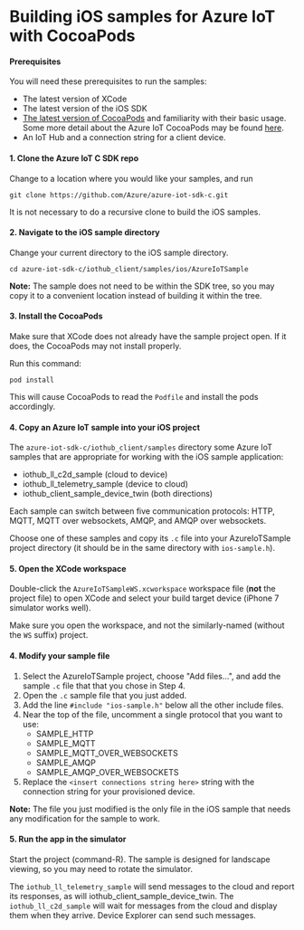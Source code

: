 # Building iOS samples for Azure IoT with CocoaPods

#### Prerequisites
 You will need these prerequisites to run the samples:
* The latest version of XCode
* The latest version of the iOS SDK
* [The latest version of CocoaPods](https://guides.cocoapods.org/using/index.html) and 
familiarity with their basic usage. Some more detail about the Azure IoT CocoaPods
may be found [here](./CocoaPods.md).
* An IoT Hub and a connection string for a client device.

#### 1. Clone the Azure IoT C SDK repo

Change to a location where you would like your samples, and run

`git clone https://github.com/Azure/azure-iot-sdk-c.git`

It is not necessary to do a recursive clone to build the iOS samples.

#### 2. Navigate to the iOS sample directory

Change your current directory to the iOS sample directory.

`cd azure-iot-sdk-c/iothub_client/samples/ios/AzureIoTSample`

**Note:** The sample does not need to be within the SDK tree, so you may copy it to a 
convenient location instead of building it within the tree.

#### 3. Install the CocoaPods

Make sure that XCode does not already have the sample project open. If
it does, the CocoaPods may not install properly.

Run this command:

`pod install`

This will cause CocoaPods to read the `Podfile` and install the pods accordingly.

#### 4. Copy an Azure IoT sample into your iOS project

The `azure-iot-sdk-c/iothub_client/samples` directory some Azure IoT samples that
are appropriate for working with the iOS sample application:

* iothub_ll_c2d_sample (cloud to device)
* iothub_ll_telemetry_sample (device to cloud)
* iothub_client_sample_device_twin (both directions)

Each sample can switch between five communication protocols: HTTP, MQTT, MQTT over websockets, 
AMQP, and AMQP over websockets.

Choose one of these samples and copy its `.c` file into your AzureIoTSample project directory
(it should be in the same directory with `ios-sample.h`).

#### 5. Open the XCode workspace

Double-click the `AzureIoTSampleWS.xcworkspace` workspace file (**not** the project file) to
open XCode and select your build target device (iPhone 7 simulator works well).

Make sure you open the workspace, and not the similarly-named (without the `WS` suffix) project.

#### 4. Modify your sample file

1. Select the AzureIoTSample project, choose "Add files...", and add the sample `.c` file that
that you chose in Step 4.
2. Open the `.c` sample file that you just added.
3. Add the line `#include "ios-sample.h"` below all the other include files.
4. Near the top of the file, uncomment a single protocol that you want to use:
    * SAMPLE_HTTP
    * SAMPLE_MQTT
    * SAMPLE_MQTT_OVER_WEBSOCKETS
    * SAMPLE_AMQP
    * SAMPLE_AMQP_OVER_WEBSOCKETS
5. Replace the `<insert connections string here>` string with
the connection string for your provisioned device.

**Note:** The file you just modified is the only file in the iOS sample that needs any modification
for the sample to work. 

#### 5. Run the app in the simulator

Start the project (command-R). The sample is designed for landscape viewing, so you may need to
rotate the simulator. 

The `iothub_ll_telemetry_sample` will send messages to the cloud and report its responses, as will
iothub_client_sample_device_twin.
The `iothub_ll_c2d_sample` will wait for messages from the cloud and display them
when they arrive. Device Explorer can send such messages.


